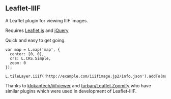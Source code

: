 ## Leaflet-IIIF

A Leaflet plugin for viewing IIIF images.

Requires [Leaflet.js](http://leafletjs.com/) and [jQuery](http://jquery.com/)

Quick and easy to get going.

```
var map = L.map('map', {
  center: [0, 0],
  crs: L.CRS.Simple,
  zoom: 0
});

L.tileLayer.iiif('http://example.com/iiifimage.jp2/info.json').addTo(map);
```

Thanks to [klokantech/iiifviewer](https://github.com/klokantech/iiifviewer) and [turban/Leaflet.Zoomify](https://github.com/turban/Leaflet.Zoomify) who have similar plugins which were used in development of Leaflet-IIIF.